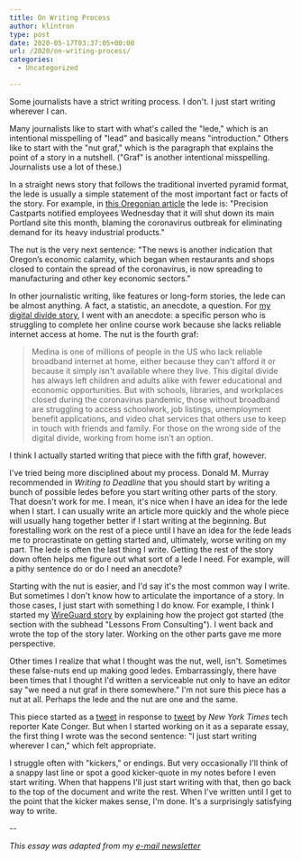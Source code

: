 ```yaml
---
title: On Writing Process
author: klintron
type: post
date: 2020-05-17T03:37:05+00:00
url: /2020/on-writing-process/
categories:
  - Uncategorized

---
```


Some journalists have a strict writing process. I don't. I just start writing wherever I can.

Many journalists like to start with what's called the "lede," which is an intentional misspelling of "lead" and basically means "introduction." Others like to start with the "nut graf," which is the paragraph that explains the point of a story in a nutshell. ("Graf" is another intentional misspelling. Journalists use a lot of these.)

In a straight news story that follows the traditional inverted pyramid format, the lede is usually a simple statement of the most important fact or facts of the story. For example, in [this Oregonian article](https://www.oregonlive.com/business/2020/04/precision-castparts-will-shut-its-main-portland-site-coronavirus-latest-blow-to-oregons-economy.html) the lede is: "Precision Castparts notified employees Wednesday that it will shut down its main Portland site this month, blaming the coronavirus outbreak for eliminating demand for its heavy industrial products." 

The nut is the very next sentence: "The news is another indication that Oregon’s economic calamity, which began when restaurants and shops closed to contain the spread of the coronavirus, is now spreading to manufacturing and other key economic sectors."

In other journalistic writing, like features or long-form stories, the lede can be almost anything. A fact, a statistic, an anecdote, a question. For [my digital divide story](https://www.wired.com/story/school-online-digital-divide-grows-greater/), I went with an anecdote: a specific person who is struggling to complete her online course work because she lacks reliable internet access at home. The nut is the fourth graf:

>Medina is one of millions of people in the US who lack reliable broadband internet at home, either because they can't afford it or because it simply isn't available where they live. This digital divide has always left children and adults alike with fewer educational and economic opportunities. But with schools, libraries, and workplaces closed during the coronavirus pandemic, those without broadband are struggling to access schoolwork, job listings, unemployment benefit applications, and video chat services that others use to keep in touch with friends and family. For those on the wrong side of the digital divide, working from home isn’t an option.

I think I actually started writing that piece with the fifth graf, however.

I've tried being more disciplined about my process. Donald M. Murray recommended in *Writing to Deadline* that you should start by writing a bunch of possible ledes before you start writing other parts of the story. That doesn't work for me. I mean, it's nice when I have an idea for the lede when I start. I can usually write an article more quickly and the whole piece will usually hang together better if I start writing at the beginning. But forestalling work on the rest of a piece until I have an idea for the lede leads me to procrastinate on getting started and, ultimately, worse writing on my part. The lede is often the last thing I write. Getting the rest of the story down often helps me figure out what sort of a lede I need. For example, will a pithy sentence do or do I need an anecdote?

Starting with the nut is easier, and I'd say it's the most common way I write. But sometimes I don't know how to articulate the importance of a story. In those cases, I just start with something I do know. For example, I think I started my [WireGuard story](https://www.wired.com/story/wireguard-gives-linux-faster-secure-vpn/) by explaining how the project got started (the section with the subhead "Lessons From Consulting"). I went back and wrote the top of the story later. Working on the other parts gave me more perspective.

Other times I realize that what I thought was the nut, well, isn't. Sometimes these false-nuts end up making good ledes. Embarrassingly, there have been times that I thought I'd written a serviceable nut only to have an editor say "we need a nut graf in there somewhere." I'm not sure this piece has a nut at all. Perhaps the lede and the nut are one and the same.

This piece started as a [tweet](https://twitter.com/klintron/status/1246219169781043200) in response to [tweet](https://twitter.com/kateconger/status/1246209778340122624) by _New York Times_ tech reporter Kate Conger. But when I started working on it as a separate essay, the first thing I wrote was the second sentence: "I just start writing wherever I can," which felt appropriate.

I struggle often with "kickers," or endings. But very occasionally I'll think of a snappy last line or spot a good kicker-quote in my notes before I even start writing. When that happens I'll just start writing with that, then go back to the top of the document and write the rest. When I've written until I get to the point that the kicker makes sense, I'm done. It's a surprisingly satisfying way to write.

--

_This essay was adapted from my [e-mail newsletter](https://klintron.com/newsletter/)_